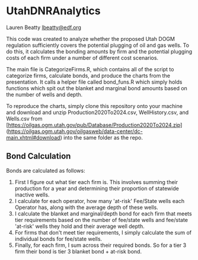 # UtahDNRAnalytics
Lauren Beatty
lbeatty@edf.org

This code was created to analyze whether the proposed Utah DOGM regulation sufficiently covers the potential plugging of oil and gas wells.
To do this, it calculates the bonding amounts by firm and the potential plugging costs of each firm under a number of different cost scenarios.

The main file is CategorizeFirms.R, which contains all of the script to categorize firms, calculate bonds, and produce the charts from the presentation.
It calls a helper file called bond_funs.R which simply holds functions which spit out the blanket and marginal bond amounts based on the number of wells and depth.

To reproduce the charts, simply clone this repository onto your machine and download and unzip Production2020To2024.csv, WellHistory.csv, and Wells.csv from [https://oilgas.ogm.utah.gov/pub/Database/Production2020To2024.zip]
(https://oilgas.ogm.utah.gov/oilgasweb/data-center/dc-main.xhtml#download)
into the same folder as the repo.

## Bond Calculation
Bonds are calculated as follows:
1. First I figure out what tier each firm is.  This involves summing their production for a year and determining their proportion of statewide inactive wells.
2. I calculate for each operator, how many 'at-risk' Fee/State wells each Operator has, along with the average depth of these wells.
3. I calculate the blanket and marginal/depth bond for each firm that meets tier requirements based on the number of fee/state wells and fee/state 'at-risk' wells they hold and their average well depth.
4. For firms that don't meet tier requirements, I simply calculate the sum of individual bonds for fee/state wells.
5. Finally, for each firm, I sum across their required bonds.  So for a tier 3 firm their bond is tier 3 blanket bond + at-risk bond.